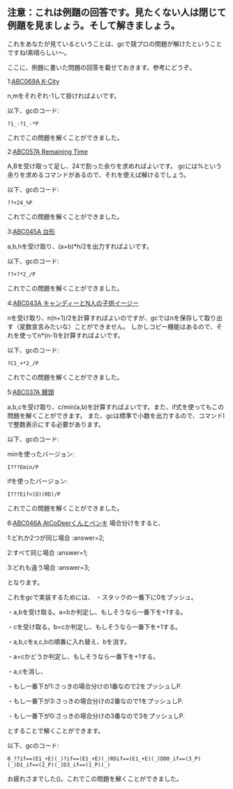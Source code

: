 ## **注意：これは例題の回答です。見たくない人は閉じて例題を見ましょう。そして解きましょう。**



























































これをあなたが見ているということは、gcで競プロの問題が解けたということですね!素晴らしい～。

ここに、例題に書いた問題の回答を載せておきます。参考にどうぞ。

1:[ABC069A K-City](https://atcoder.jp/contests/abc069/tasks/abc069_a)

n,mをそれぞれ-1して掛ければよいです。

以下、gcのコード:

`?1_-?1_-*P` 

これでこの問題を解くことができました。



2:[ABC057A Remaining Time](https://atcoder.jp/contests/abc057/tasks/abc057_a)

A,Bを受け取って足し、24で割った余りを求めればよいです。
gcには%という余りを求めるコマンドがあるので、それを使えば解けるでしょう。

以下、gcのコード:

`??+24_%P`

これでこの問題を解くことができました。



3:[ABC045A 台形](https://atcoder.jp/contests/abc045/tasks/abc045_a)

a,b,hを受け取り、(a+b)*h/2を出力すればよいです。

以下、gcのコード:

`??+?*2_/P`

これでこの問題を解くことができました。 



4:[ABC043A キャンディーとN人の子供イージー](https://atcoder.jp/contests/abc043/tasks/abc043_a)

nを受け取り、n(n+1)/2を計算すればよいのですが、gcではnを保存して取り出す（変数宣言みたいな）ことができません。
しかしコピー機能はあるので、それを使ってn*(n-1)を計算すればよいです。

以下、gcのコード:

`?C1_+*2_/P`

これでこの問題を解くことができました。
 
 
 
5:[ABC037A 饅頭](https://atcoder.jp/contests/abc037/tasks/abc037_a)

a,b,cを受け取り、c/min(a,b)を計算すればよいです。また、if式を使ってもこの問題を解くことができます。
また、gcは標準で小数を出力するので、コマンドIで整数表示にする必要があります。

以下、gcのコード:

minを使ったバージョン:

`I???Emin/P`

ifを使ったバージョン:

`I???Eif<(D)(RD)/P`

これでこの問題を解くことができました。



6:[ABC046A AtCoDeerくんとペンキ](https://atcoder.jp/contests/abc046/tasks/abc046_a)
場合分けをすると、

1:どれか2つが同じ場合 :answer=2;

2:すべて同じ場合      :answer=1;

3:どれも違う場合      :answer=3;

となります。

これをgcで実装するためには、
・スタックの一番下に0をプッシュ。

・a,bを受け取る。a=bか判定し、もしそうなら一番下を+1する。

・cを受け取る。b=cか判定し、もしそうなら一番下を+1する。

・a,b,cをa,c,bの順番に入れ替え、bを消す。

・a=cかどうか判定し、もしそうなら一番下を+1する。

・a,cを消し、

 ・もし一番下が1:さっきの場合分けの1番なので2をプッシュしP.

 ・もし一番下が3:さっきの場合分けの2番なので1をプッシュしP.

 ・もし一番下が0:さっきの場合分けの3番なので3をプッシュしP.

とすることで解くことができます。

以下、gcのコード:

 `0_??if==(E1_+E)(_)?if==(E1_+E)(_)RDif==(E1_+E)(_)DD0_if==(3_P)(_)D1_if==(2_P)(_)D3_if==(1_P)(_)`

お疲れさまでした()。これでこの問題を解くことができました。
